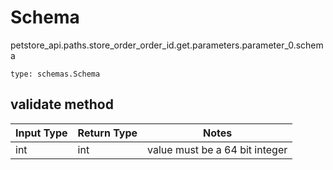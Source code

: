 # Schema
petstore_api.paths.store_order_order_id.get.parameters.parameter_0.schema
```
type: schemas.Schema
```

## validate method
Input Type | Return Type | Notes
------------ | ------------- | -------------
int | int | value must be a 64 bit integer
